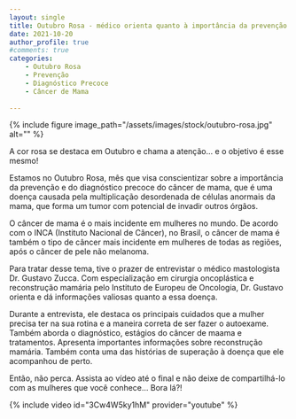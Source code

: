 ```yaml
---
layout: single
title: Outubro Rosa - médico orienta quanto à importância da prevenção e do diagnóstico precoce do câncer de mama
date: 2021-10-20 
author_profile: true
#comments: true
categories: 
    - Outubro Rosa
    - Prevenção
    - Diagnóstico Precoce
    - Câncer de Mama
    
---
```


{% include figure image_path="/assets/images/stock/outubro-rosa.jpg" alt=""  %}


A cor rosa se destaca em Outubro e chama a atenção… e o objetivo é esse mesmo! 

Estamos no Outubro Rosa, mês que visa conscientizar sobre a importância da prevenção e do diagnóstico precoce do câncer de mama, que é uma doença causada pela multiplicação desordenada de células anormais da mama, que forma um tumor com potencial de invadir outros órgãos.

O câncer de mama é o mais incidente em mulheres no mundo. De acordo com o INCA (Instituto Nacional de Câncer), no Brasil, o câncer de mama é também o tipo de câncer mais incidente em mulheres de todas as regiões, após o câncer de pele não melanoma.

Para tratar desse tema, tive o prazer de entrevistar o médico mastologista Dr. Gustavo Zucca. Com especialização em cirurgia oncoplástica e reconstrução mamária pelo Instituto de Europeu de Oncologia, Dr. Gustavo orienta e dá informações valiosas quanto a essa doença.

Durante a entrevista, ele destaca os principais cuidados que a mulher precisa ter na sua rotina e a maneira correta de ser fazer o autoexame. Também aborda o diagnóstico, estágios do câncer de maama e tratamentos. Apresenta importantes informações sobre reconstrução mamária. Também conta uma das histórias de superação à doença que ele acompanhou de perto.

Então, não perca. Assista ao vídeo até o final e não deixe de compartilhá-lo com as mulheres que você conhece… Bora lá?!

{% include video id="3Cw4W5ky1hM" provider="youtube" %}

